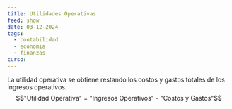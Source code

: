 ```yaml
---
title: Utilidades Operativas
feed: show
date: 03-12-2024
tags:
  - contabilidad
  - economia
  - finanzas
curso:
---
```

La utilidad operativa se obtiene restando los costos y gastos totales de los ingresos operativos.
$$"Utilidad Operativa" = "Ingresos Operativos" - "Costos y Gastos"$$


